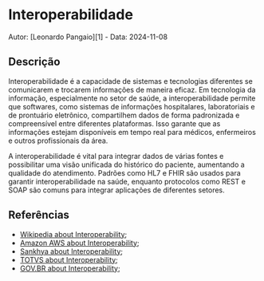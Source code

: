# Interoperabilidade

Autor: [Leonardo Pangaio][1] - Data: 2024-11-08

## Descrição

Interoperabilidade é a capacidade de sistemas e tecnologias diferentes se comunicarem e trocarem informações de maneira eficaz. Em tecnologia da informação, especialmente no setor de saúde, a interoperabilidade permite que softwares, como sistemas de informações hospitalares, laboratoriais e de prontuário eletrônico, compartilhem dados de forma padronizada e compreensível entre diferentes plataformas. Isso garante que as informações estejam disponíveis em tempo real para médicos, enfermeiros e outros profissionais da área.

A interoperabilidade é vital para integrar dados de várias fontes e possibilitar uma visão unificada do histórico do paciente, aumentando a qualidade do atendimento. Padrões como HL7 e FHIR são usados para garantir interoperabilidade na saúde, enquanto protocolos como REST e SOAP são comuns para integrar aplicações de diferentes setores.

## Referências

- [Wikipedia about Interoperability](https://pt.wikipedia.org/wiki/Interoperabilidade);
- [Amazon AWS about Interoperability](https://aws.amazon.com/pt/what-is/interoperability/);
- [Sankhya about Interoperability](https://www.sankhya.com.br/blog/interoperabilidade/);
- [TOTVS about Interoperability](https://www.totvs.com/blog/instituicoes-de-saude/interoperabilidade-na-saude/);
- [GOV.BR about Interoperability](https://www.gov.br/governodigital/pt-br/infraestrutura-nacional-de-dados/interoperabilidade/copy_of_interoperabilidade);